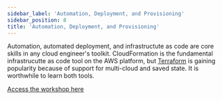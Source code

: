 ```yaml
---
sidebar_label: 'Automation, Deployment, and Provisioning'
sidebar_position: 8
title: 'Automation, Deployment, and Provisioning'
---
```


Automation, automated deployment, and infrastructute as code are core skills in any cloud engineer's 
toolkit. CloudFormation is the fundamental infrastrucutte as code tool on 
the AWS platform, but [Terraform](https://www.terraform.io/) is gaining popularity because of support for multi-cloud
and saved state. It is worthwhile to learn both tools.

[Access the workshop here](https://automation.aws-cloudops.com/)
